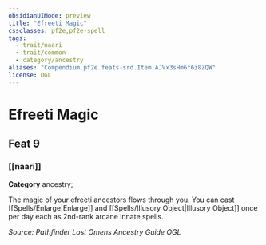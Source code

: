 ```yaml
---
obsidianUIMode: preview
title: "Efreeti Magic"
cssclasses: pf2e,pf2e-spell
tags:
  - trait/naari
  - trait/common
  - category/ancestry
aliases: "Compendium.pf2e.feats-srd.Item.AJVx3sHm6f6i8ZQW"
license: OGL
---
```

# Efreeti Magic
## Feat 9
### [[naari]]

**Category** ancestry; 




The magic of your efreeti ancestors flows through you. You can cast [[Spells/Enlarge|Enlarge]] and [[Spells/Illusory Object|Illusory Object]] once per day each as 2nd-rank arcane innate spells.

*Source: Pathfinder Lost Omens Ancestry Guide*
*OGL*